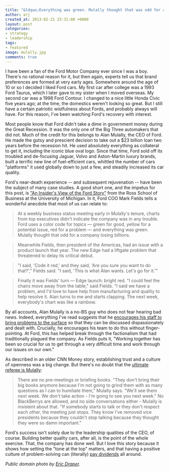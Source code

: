 ```yaml
---
title: "&ldquo;Everything was green. Mulally thought that was odd for a company losing billions.&rdquo;"
author: arj
created_at: 2013-02-21 23:31:00 +0000
layout: post
categories: 
- strategy
- leadership
tags:
- featured
image: mulally.jpg
comments: true
---
```

I have been a fan of the Ford Motor Company ever since I was a boy. There's no rational reason for it, but then again, experts tell us that brand preferences are formed at very early ages. Somewhere around the age of 10 or so I decided I liked Ford cars. My first car after college was a 1993 Ford Taurus, which I later gave to my sister when I moved overseas. My second car was a 1998 Ford Contour. I changed to a nice little Honda Civic five years ago; at the time, the domestics weren't looking so great. But I still have a certain patriotic wistfulness about Fords, and probably always will have. For this reason, I've been watching Ford's recovery with interest.

Most people know that Ford didn't take a dime in government money during the Great Recession. It was the only one of the Big Three automakers that did not. Much of the credit for this belongs to Alan Mulally, the CEO of Ford. He made the gutsy and prescient decision to take out a $23 billion loan two years before the recession hit. He used absolutely everything as collateral to get it, including the iconic blue oval logo. Since that time, Ford sold off its troubled and de-focusing Jaguar, Volvo and Aston-Martin luxury brands, built a terrific new line of fuel-efficient cars, whittled the number of cars "platforms" it used globally down to just a few, and steadily increased its car quality.

Ford's near-death experience -- and subsequent rejuvenation -- have been the subject of many case studies. A good short one, and the impetus for this post, is ["An Insider's View of the Ford Story"](http://www.bus.umich.edu/NewsRoom/ArticleDisplay.asp?news_id=25318) from the Ross School of Business at the University of Michigan. In it, Ford COO Mark Fields tells a wonderful anecdote that most of us can relate to:

> At a weekly business status meeting early in Mulally's tenure, charts from top executives didn't indicate the company was in any trouble. Ford uses a color code for topics — green for good, yellow for a potential issue, red for a problem — and everything was green. Mulally thought that odd for a company losing billions.

> Meanwhile Fields, then president of the Americas, had an issue with a product launch that year. The new Edge had a liftgate problem that threatened to delay its critical debut.

> "I said, 'Code it red,' and they said, 'Are you sure you want to do that?'," Fields said. "I said, 'This is what Alan wants. Let's go for it.'"

> Finally it was Fields' turn — Edge launch: bright red. "I could feel the chairs move away from the table," said Fields. "I said we have a problem, and I'd love to have help from manufacturing and quality to help resolve it. Alan turns to me and starts clapping. The next week, everybody's chart was like a rainbow.

By all accounts, Alan Mulally is a no-BS guy who does not fear hearing bad news. Indeed, everything I've read suggests that he [encourages his staff to bring problems to the surface](http://money.cnn.com/2009/05/11/news/companies/mulally_ford.fortune/) so that they can be discussed dispassionately and dealt with. Crucially, he encourages his team to do this without finger-pointing. At Ford, this has helped break through the factionalism that had traditionally plagued the company. As Fields puts it, "Working together has been so crucial for us to get through a very difficult time and work through our issues on our own."

As described in an older CNN Money story, establishing trust and a culture of openness was a big change. But there's no doubt that the [ultimate referee is Mulally](http://money.cnn.com/2009/05/11/news/companies/mulally_ford.fortune/):

> There are no pre-meetings or briefing books. "They don't bring their big books anymore because I'm not going to grind them with as many questions as I can to humiliate them," Mulally says. "We'll see them next week. We don't take action - I'm going to see you next week." No BlackBerrys are allowed, and no side conversations either - Mulally is insistent about that. "If somebody starts to talk or they don't respect each other, the meeting just stops. They know I've removed vice presidents because they couldn't stop talking because they thought they were so damn important."

Ford's success isn't solely due to the leadership qualities of the CEO, of course. Building better quality cars, after all, is the point of the whole exercise. That, the company has done well. But I love this story because it shows how setting the "tone at the top" matters, and that having a positive culture of problem-solving can (literally) [pay dividends](http://www.cbsnews.com/8301-34227_162-57563380/fords-souped-up-dividend-could-lure-new-investors/) all around.

_Public domain photo by [Eric Draper](https://georgewbush-whitehouse.archives.gov/news/releases/2007/03/20070320-7.html)._

